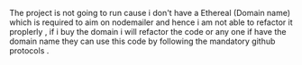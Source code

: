 The project is not going to run cause i don't have a Ethereal (Domain name) which is required to aim on nodemailer and hence i am not able to refactor it proplerly , if i buy the domain i will refactor the code or any one if have the domain name they can use this code by following the mandatory github protocols .